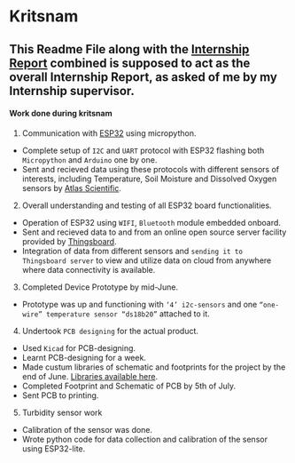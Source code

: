 # Kritsnam
## This Readme File along with the [Internship Report](https://docs.google.com/document/d/1d3_xtN9i_Wj691PzjaKGMzGlf7cwWjBEGhsV79FglIs/edit?usp=sharing) combined is supposed to act as the overall Internship Report, as asked of me by my Internship supervisor. 
#### Work done during kritsnam

1. Communication with [ESP32](https://www.espressif.com/en/products/hardware/esp32/overview) using micropython.
 * Complete setup of `I2C` and `UART` protocol with ESP32 flashing both `Micropython` and `Arduino` one by one.
 * Sent and recieved data using these protocols with different sensors of interests, including Temperature, Soil Moisture and  Dissolved Oxygen sensors by [Atlas Scientific](https://www.atlas-scientific.com/).
 
2. Overall understanding and testing of all ESP32 board functionalities.
 * Operation of ESP32 using `WIFI`, `Bluetooth` module embedded onboard.
 * Sent and recieved data to and from an online open source server facility provided by [Thingsboard](https://thingsboard.io/).
 * Integration of data from different sensors and `sending it to Thingsboard server` to view and utilize data on cloud from anywhere where data connectivity is available.


3. Completed Device Prototype by mid-June.
 * Prototype was up and functioning with `‘4’ i2c-sensors` and one `“one-wire” temperature sensor “ds18b20”` attached to it.
 
4. Undertook `PCB designing` for the actual product.
 * Used `Kicad` for PCB-designing.
 * Learnt PCB-designing for a week.
 * Made custum libraries of schematic and footprints for the project by the end of June. 
[Libraries available here](https://git.kritsnam.in/bsahil/Kritsnam-work/tree/master/PCB-Design).
 * Completed Footprint and Schematic of PCB by 5th of July.
 * Sent PCB to printing.

5. Turbidity sensor work
 * Calibration of the sensor was done.
 * Wrote python code for data collection and calibration of the sensor using ESP32-lite. 
